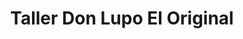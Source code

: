 ---
title: "Taller Don Lupo El Original"
url: /guayaquil/taller-don-lupo-el-original/
shop: reparación de automóviles
---